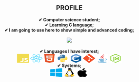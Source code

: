 <div align="center">
  <h2>PROFILE</h2>
  <b>✔ Computer science student;<br>
    ✔ Learning C language;<br>
    ✔ I am going to use here to show simple and advanced coding;<br>
  </div>

<div align="center">
  <br>
    <a href="#">
    <img height="180em" src="https://github-readme-stats.vercel.app/api?username=vinolaa&show_icons=true&theme=tokyonight&include_all_commits=true&count_private=true&hide=prs&bg_color=575958&hide_border=true&hide_rank=true">
  </a>
 </div>
  
  <br>
  
  <div align="center">
    <b>✔ Languages I have interest;<br>
    <img align="center" alt="js" height="30" width="40" src="https://raw.githubusercontent.com/devicons/devicon/master/icons/javascript/javascript-plain.svg">
    <img align="center" alt="react" height="30" width="40" src="https://raw.githubusercontent.com/devicons/devicon/master/icons/react/react-original.svg">
    <img align="center" alt="html5" height="30" width="40" src="https://raw.githubusercontent.com/devicons/devicon/master/icons/html5/html5-original.svg">
    <img align="center" alt="py" height="30" width="40" src="https://raw.githubusercontent.com/devicons/devicon/master/icons/python/python-original.svg">
    <img align="center" alt"c" height="30" width="40" src="https://github.com/devicons/devicon/blob/master/icons/c/c-original.svg">
    <img align="center" alt"git" height="30" width="40" src="https://github.com/devicons/devicon/blob/master/icons/git/git-original.svg">
    <img align="center" alt"java" height="30" width="40" src="https://github.com/devicons/devicon/blob/master/icons/java/java-original.svg">
    <img align="center" alt"node" height="30" width="40" src="https://github.com/devicons/devicon/blob/master/icons/nodejs/nodejs-original.svg">
    <br>
    <b>✔ Systems;<br>
    <img align="center" alt="w" height="30" width="40" src="https://github.com/devicons/devicon/blob/master/icons/windows8/windows8-original.svg">
    <img align="center" alt="l" height="30" width="40" src="https://github.com/devicons/devicon/blob/master/icons/linux/linux-original.svg">
    <img align="center" alt="a" height="30" width="40" src="https://github.com/devicons/devicon/blob/master/icons/apple/apple-original.svg">
      </div>
